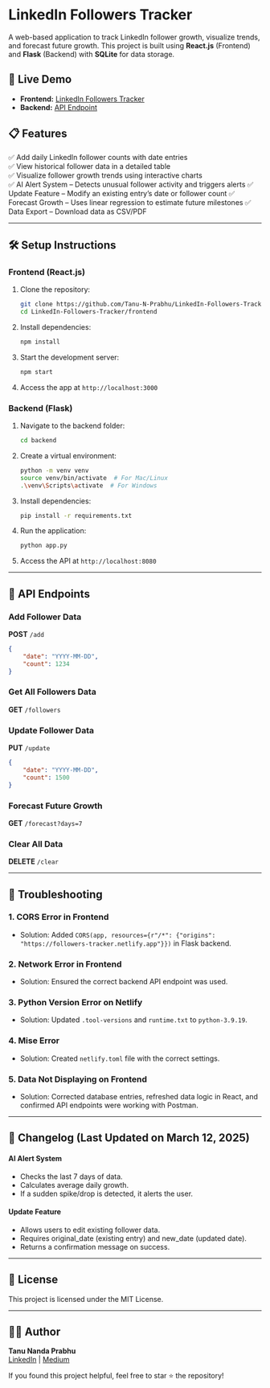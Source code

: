 # LinkedIn Followers Tracker

A web-based application to track LinkedIn follower growth, visualize trends, and forecast future growth. This project is built using **React.js** (Frontend) and **Flask** (Backend) with **SQLite** for data storage.

## 🚀 Live Demo
- **Frontend:** [LinkedIn Followers Tracker](https://followers-tracker.netlify.app)
- **Backend:** [API Endpoint](https://linkedin-followers-tracker-production.up.railway.app)

## 📋 Features
✅ Add daily LinkedIn follower counts with date entries  
✅ View historical follower data in a detailed table  
✅ Visualize follower growth trends using interactive charts  
✅ AI Alert System – Detects unusual follower activity and triggers alerts
✅ Update Feature – Modify an existing entry’s date or follower count
✅ Forecast Growth – Uses linear regression to estimate future milestones
✅ Data Export – Download data as CSV/PDF

---


## 🛠️ Setup Instructions

### Frontend (React.js)
1. Clone the repository:
   ```bash
   git clone https://github.com/Tanu-N-Prabhu/LinkedIn-Followers-Tracker.git
   cd LinkedIn-Followers-Tracker/frontend
   ```
2. Install dependencies:
   ```bash
   npm install
   ```
3. Start the development server:
   ```bash
   npm start
   ```
4. Access the app at `http://localhost:3000`

### Backend (Flask)
1. Navigate to the backend folder:
   ```bash
   cd backend
   ```
2. Create a virtual environment:
   ```bash
   python -m venv venv
   source venv/bin/activate  # For Mac/Linux
   .\venv\Scripts\activate  # For Windows
   ```
3. Install dependencies:
   ```bash
   pip install -r requirements.txt
   ```
4. Run the application:
   ```bash
   python app.py
   ```
5. Access the API at `http://localhost:8080`

---

## 🔌 API Endpoints

### Add Follower Data
**POST** `/add`
```json
{
    "date": "YYYY-MM-DD",
    "count": 1234
}
```

### Get All Followers Data
**GET** `/followers`

### Update Follower Data
**PUT** `/update`
```json
{
    "date": "YYYY-MM-DD",
    "count": 1500
}
```

### Forecast Future Growth
**GET** `/forecast?days=7`

### Clear All Data
**DELETE** `/clear`

---

## 🐞 Troubleshooting

### 1. **CORS Error in Frontend**
- Solution: Added `CORS(app, resources={r"/*": {"origins": "https://followers-tracker.netlify.app"}})` in Flask backend.

### 2. **Network Error in Frontend**
- Solution: Ensured the correct backend API endpoint was used.

### 3. **Python Version Error on Netlify**
- Solution: Updated `.tool-versions` and `runtime.txt` to `python-3.9.19`.

### 4. **Mise Error**
- Solution: Created `netlify.toml` file with the correct settings.

### 5. **Data Not Displaying on Frontend**
- Solution: Corrected database entries, refreshed data logic in React, and confirmed API endpoints were working with Postman.

---

## 📢 Changelog (Last Updated on March 12, 2025)

#### AI Alert System
* Checks the last 7 days of data.
* Calculates average daily growth.
* If a sudden spike/drop is detected, it alerts the user.
  

#### Update Feature
* Allows users to edit existing follower data.
* Requires original_date (existing entry) and new_date (updated date).
* Returns a confirmation message on success.

---

## 📄 License
This project is licensed under the MIT License.

---

## 👨‍💻 Author
**Tanu Nanda Prabhu**  
[LinkedIn](https://www.linkedin.com/in/tanu-nanda-prabhu/) | [Medium](https://medium.com/@tanu.nanda.prabhu)  

If you found this project helpful, feel free to star ⭐ the repository!

